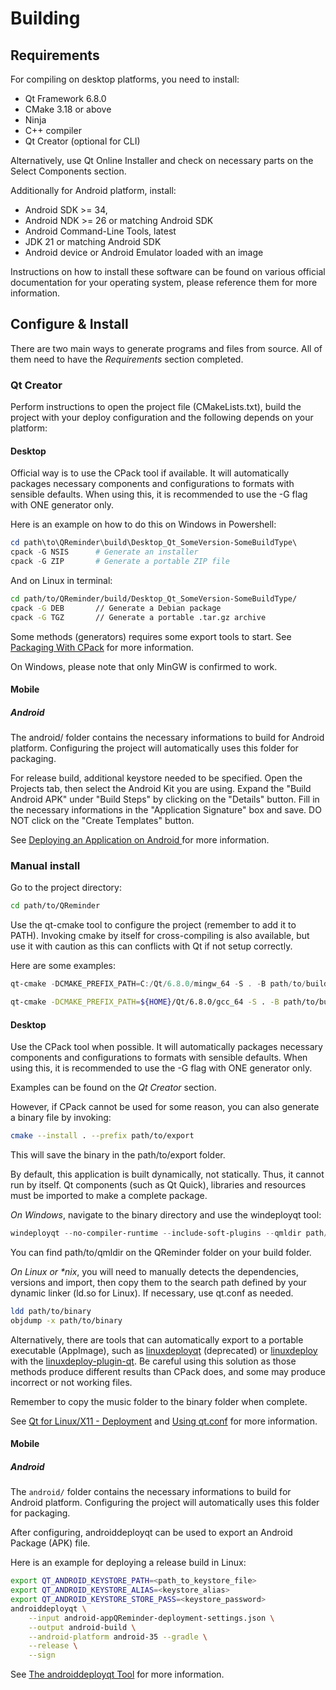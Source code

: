 # Building

## Requirements

For compiling on desktop platforms, you need to install:

 - Qt Framework 6.8.0
 - CMake 3.18 or above
 - Ninja
 - C++ compiler
 - Qt Creator (optional for CLI)
 
Alternatively, use Qt Online Installer and check on necessary parts 
on the Select Components section.
 
Additionally for Android platform, install:

 - Android SDK >= 34, 
 - Android NDK >= 26 or matching Android SDK
 - Android Command-Line Tools, latest
 - JDK 21 or matching Android SDK
 - Android device or Android Emulator loaded with an image
 
Instructions on how to install these software can be found 
on various official documentation for your operating system, 
please reference them for more information.

## Configure & Install

There are two main ways to generate programs and files from source. 
All of them need to have the *Requirements* section completed.

### Qt Creator

Perform instructions to open the project file (CMakeLists.txt), 
build the project with your deploy configuration
and the following depends on your platform:

#### Desktop

Official way is to use the CPack tool if available. 
It will automatically packages necessary components and configurations 
to formats with sensible defaults.
When using this, it is recommended to use the -G flag with ONE generator only.

Here is an example on how to do this on Windows in Powershell:

```powershell
cd path\to\QReminder\build\Desktop_Qt_SomeVersion-SomeBuildType\
cpack -G NSIS      # Generate an installer
cpack -G ZIP       # Generate a portable ZIP file
```

And on Linux in terminal:

```bash
cd path/to/QReminder/build/Desktop_Qt_SomeVersion-SomeBuildType/
cpack -G DEB       // Generate a Debian package        
cpack -G TGZ       // Generate a portable .tar.gz archive
```

Some methods (generators) requires some export tools to start.
See [Packaging With CPack](https://cmake.org/cmake/help/book/mastering-cmake/chapter/Packaging%20With%20CPack.html) 
for more information.

On Windows, please note that only MinGW is confirmed to work.

#### Mobile

##### Android

The android/ folder contains the necessary informations to build for
Android platform. Configuring the project will automatically 
uses this folder for packaging.

For release build, additional keystore needed to be specified. 
Open the Projects tab, then select the Android Kit you are using.
Expand the "Build Android APK" under "Build Steps" by clicking on the "Details" 
button. Fill in the necessary informations in the "Application Signature" box 
and save. DO NOT click on the "Create Templates" button.

See [Deploying an Application on Android
](https://doc.qt.io/qt-6/deployment-android.html) for more information.

### Manual install

Go to the project directory:

```bash
cd path/to/QReminder
```

Use the qt-cmake tool to configure the project (remember to add it to PATH). 
Invoking cmake by itself for cross-compiling is also available, 
but use it with caution as this can conflicts with Qt if not
setup correctly.

Here are some examples:

```powershell
qt-cmake -DCMAKE_PREFIX_PATH=C:/Qt/6.8.0/mingw_64 -S . -B path/to/build # Windows
```

```bash
qt-cmake -DCMAKE_PREFIX_PATH=${HOME}/Qt/6.8.0/gcc_64 -S . -B path/to/build // Linux
```

#### Desktop

Use the CPack tool when possible. 
It will automatically packages necessary components and configurations 
to formats with sensible defaults.
When using this, it is recommended to use the -G flag with ONE generator only.

Examples can be found on the *Qt Creator* section.

However, if CPack cannot be used for some reason, 
you can also generate a binary file by invoking:

```bash
cmake --install . --prefix path/to/export
```

This will save the binary in the path/to/export folder.

By default, this application is built dynamically, not statically. 
Thus, it cannot run by itself. Qt components (such as Qt Quick), libraries and resources 
must be imported to make a complete package.

*On Windows*, navigate to the binary directory and 
use the windeployqt tool:

```powershell
windeployqt --no-compiler-runtime --include-soft-plugins --qmldir path/to/qmldir
```

You can find path/to/qmldir on the QReminder folder on your build folder.

*On Linux or \*nix*, you will need to manually detects the dependencies, versions and import,
then copy them to the search path defined by your dynamic linker (ld.so for Linux). 
If necessary, use qt.conf as needed.

```bash
ldd path/to/binary
objdump -x path/to/binary
```

Alternatively, there are tools that can automatically export to a portable executable (AppImage),
such as [linuxdeployqt](https://github.com/probonopd/linuxdeployqt) (deprecated) 
or [linuxdeploy](https://github.com/linuxdeploy/linuxdeploy) with the [linuxdeploy-plugin-qt](https://github.com/linuxdeploy/linuxdeploy-plugin-qt). 
Be careful using this solution as those methods produce different results than CPack does, and
some may produce incorrect or not working files.

Remember to copy the music folder to the binary folder when complete.

See [Qt for Linux/X11 - Deployment](https://doc.qt.io/qt-6/linux-deployment.html)
and [Using qt.conf](https://doc.qt.io/qt-6/qt-conf.html) for more information.

#### Mobile

##### Android

The ```android/``` folder contains the necessary informations to build for
Android platform. Configuring the project will automatically 
uses this folder for packaging.

After configuring, androiddeployqt can be used to export an Android Package (APK) file.

Here is an example for deploying a release build in Linux:

```bash
export QT_ANDROID_KEYSTORE_PATH=<path_to_keystore_file>
export QT_ANDROID_KEYSTORE_ALIAS=<keystore_alias>
export QT_ANDROID_KEYSTORE_STORE_PASS=<keystore_password>
androiddeployqt \
    --input android-appQReminder-deployment-settings.json \
    --output android-build \
    --android-platform android-35 --gradle \
    --release \
    --sign
```

See [The androiddeployqt Tool](https://doc.qt.io/qt-6/android-deploy-qt-tool.html) 
for more information.

